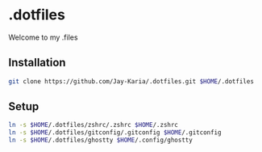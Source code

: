 # .dotfiles

Welcome to my .files

## Installation

```bash
git clone https://github.com/Jay-Karia/.dotfiles.git $HOME/.dotfiles
```

## Setup
```bash
ln -s $HOME/.dotfiles/zshrc/.zshrc $HOME/.zshrc
ln -s $HOME/.dotfiles/gitconfig/.gitconfig $HOME/.gitconfig
ln -s $HOME/.dotfiles/ghostty $HOME/.config/ghostty
```
